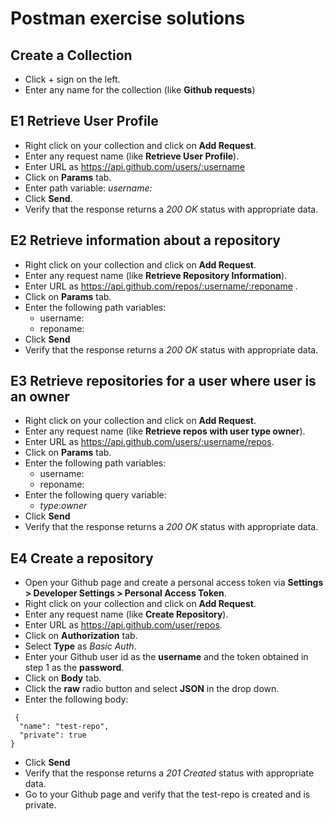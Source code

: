 # Postman exercise solutions

## Create a Collection

 - Click + sign on the left.
 - Enter any name for the collection (like **Github requests**) 

## E1 Retrieve User Profile

 - Right click on your collection and click on **Add Request**.
 - Enter any request name (like **Retrieve User Profile**).
 - Enter URL as https://api.github.com/users/:username
 - Click on **Params** tab. 
 - Enter path variable: *username:*
 -  Click **Send**.
 - Verify that the response returns a *200 OK* status with appropriate data.


## E2 Retrieve information about a repository

 - Right click on your collection and click on **Add Request**.
 - Enter any request name (like **Retrieve Repository Information**).
 - Enter URL as https://api.github.com/repos/:username/:reponame .
 - Click on **Params** tab. 
 - Enter the following path variables:
 	 - username:
	 - reponame:
 - Click **Send**
 - Verify that the response returns a *200 OK* status with appropriate data.

## E3 Retrieve repositories for a user where user is an owner

 - Right click on your collection and click on **Add Request**.
 - Enter any request name (like **Retrieve repos with user type owner**).
 - Enter URL as https://api.github.com/users/:username/repos.
 - Click on **Params** tab. 
 - Enter the following path variables:
	 - username:
	 - reponame:
 - Enter the following query variable:
	 - 	 *type*:*owner*
 - Click **Send**
 - Verify that the response returns a *200 OK* status with appropriate data.

## E4 Create a repository

- Open your Github page and create a personal access token via **Settings > Developer Settings > Personal Access Token**.
 - Right click on your collection and click on **Add Request**.
 - Enter any request name (like **Create Repository**).
 - Enter URL as https://api.github.com/user/repos.
 - Click on **Authorization** tab.
 - Select **Type** as *Basic Auth*.
 - Enter your Github user id as the **username** and the token obtained in step 1 as the **password**.
 - Click on **Body** tab.
 - Click the **raw** radio button and select **JSON** in the drop down.
 - Enter the following body:
```
 {
  "name": "test-repo",
  "private": true
}
```
 - Click **Send**
 - Verify that the response returns a *201 Created* status with appropriate data.
 - Go to your Github page and verify that the test-repo is created and is private.
